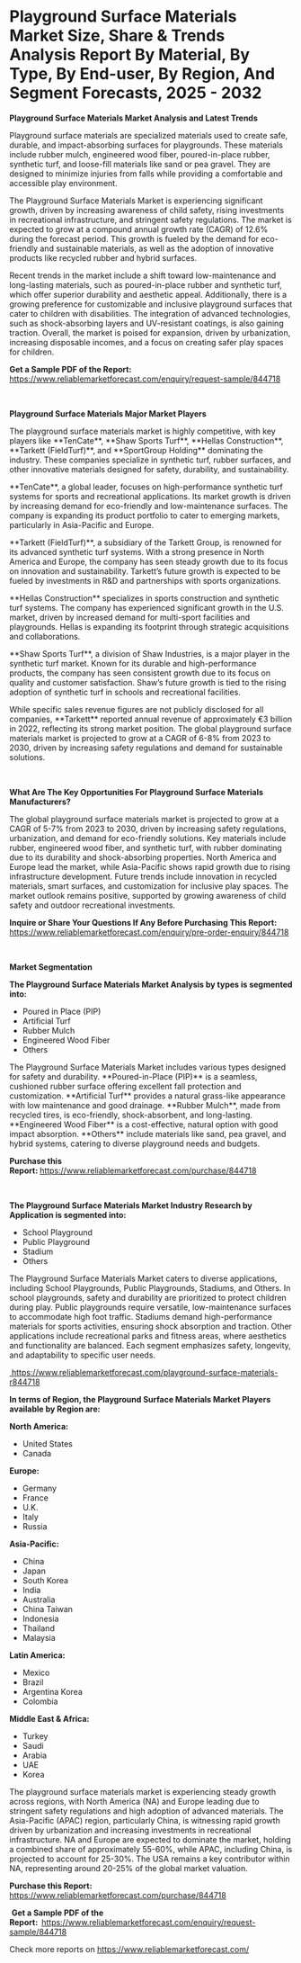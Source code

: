<p><h1>Playground Surface Materials Market Size, Share & Trends Analysis Report By Material, By Type, By End-user, By Region, And Segment Forecasts, 2025 - 2032</h1></p><p><strong>Playground Surface Materials Market Analysis and Latest Trends</strong></p>
<p><p>Playground surface materials are specialized materials used to create safe, durable, and impact-absorbing surfaces for playgrounds. These materials include rubber mulch, engineered wood fiber, poured-in-place rubber, synthetic turf, and loose-fill materials like sand or pea gravel. They are designed to minimize injuries from falls while providing a comfortable and accessible play environment.</p><p>The Playground Surface Materials Market is experiencing significant growth, driven by increasing awareness of child safety, rising investments in recreational infrastructure, and stringent safety regulations. The market is expected to grow at a compound annual growth rate (CAGR) of 12.6% during the forecast period. This growth is fueled by the demand for eco-friendly and sustainable materials, as well as the adoption of innovative products like recycled rubber and hybrid surfaces.</p><p>Recent trends in the market include a shift toward low-maintenance and long-lasting materials, such as poured-in-place rubber and synthetic turf, which offer superior durability and aesthetic appeal. Additionally, there is a growing preference for customizable and inclusive playground surfaces that cater to children with disabilities. The integration of advanced technologies, such as shock-absorbing layers and UV-resistant coatings, is also gaining traction. Overall, the market is poised for expansion, driven by urbanization, increasing disposable incomes, and a focus on creating safer play spaces for children.</p></p>
<p><strong>Get a Sample PDF of the Report:&nbsp;</strong> <a href="https://www.reliablemarketforecast.com/enquiry/request-sample/844718?utm_campaign=2237&utm_medium=2&utm_source=Github&utm_content=ia&utm_term=26012025&utm_id=playground-surface-materials">https://www.reliablemarketforecast.com/enquiry/request-sample/844718</a></p>
<p>&nbsp;</p>
<p><strong>Playground Surface Materials Major Market Players</strong></p>
<p><p>The playground surface materials market is highly competitive, with key players like **TenCate**, **Shaw Sports Turf**, **Hellas Construction**, **Tarkett (FieldTurf)**, and **SportGroup Holding** dominating the industry. These companies specialize in synthetic turf, rubber surfaces, and other innovative materials designed for safety, durability, and sustainability.</p><p>**TenCate**, a global leader, focuses on high-performance synthetic turf systems for sports and recreational applications. Its market growth is driven by increasing demand for eco-friendly and low-maintenance surfaces. The company is expanding its product portfolio to cater to emerging markets, particularly in Asia-Pacific and Europe.</p><p>**Tarkett (FieldTurf)**, a subsidiary of the Tarkett Group, is renowned for its advanced synthetic turf systems. With a strong presence in North America and Europe, the company has seen steady growth due to its focus on innovation and sustainability. Tarkett’s future growth is expected to be fueled by investments in R&D and partnerships with sports organizations.</p><p>**Hellas Construction** specializes in sports construction and synthetic turf systems. The company has experienced significant growth in the U.S. market, driven by increased demand for multi-sport facilities and playgrounds. Hellas is expanding its footprint through strategic acquisitions and collaborations.</p><p>**Shaw Sports Turf**, a division of Shaw Industries, is a major player in the synthetic turf market. Known for its durable and high-performance products, the company has seen consistent growth due to its focus on quality and customer satisfaction. Shaw’s future growth is tied to the rising adoption of synthetic turf in schools and recreational facilities.</p><p>While specific sales revenue figures are not publicly disclosed for all companies, **Tarkett** reported annual revenue of approximately €3 billion in 2022, reflecting its strong market position. The global playground surface materials market is projected to grow at a CAGR of 6-8% from 2023 to 2030, driven by increasing safety regulations and demand for sustainable solutions.</p></p>
<p>&nbsp;</p>
<p><strong>What Are The Key Opportunities For Playground Surface Materials Manufacturers?</strong></p>
<p><p>The global playground surface materials market is projected to grow at a CAGR of 5-7% from 2023 to 2030, driven by increasing safety regulations, urbanization, and demand for eco-friendly solutions. Key materials include rubber, engineered wood fiber, and synthetic turf, with rubber dominating due to its durability and shock-absorbing properties. North America and Europe lead the market, while Asia-Pacific shows rapid growth due to rising infrastructure development. Future trends include innovation in recycled materials, smart surfaces, and customization for inclusive play spaces. The market outlook remains positive, supported by growing awareness of child safety and outdoor recreational investments.</p></p>
<p><strong>Inquire or Share Your Questions If Any Before Purchasing This Report:</strong> <a href="https://www.reliablemarketforecast.com/enquiry/pre-order-enquiry/844718?utm_campaign=2237&utm_medium=2&utm_source=Github&utm_content=ia&utm_term=26012025&utm_id=playground-surface-materials">https://www.reliablemarketforecast.com/enquiry/pre-order-enquiry/844718</a></p>
<p>&nbsp;</p>
<p><strong>Market Segmentation</strong></p>
<p><strong>The Playground Surface Materials Market Analysis by types is segmented into:</strong></p>
<p><ul><li>Poured in Place (PIP)</li><li>Artificial Turf</li><li>Rubber Mulch</li><li>Engineered Wood Fiber</li><li>Others</li></ul></p>
<p><p>The Playground Surface Materials Market includes various types designed for safety and durability. **Poured-in-Place (PIP)** is a seamless, cushioned rubber surface offering excellent fall protection and customization. **Artificial Turf** provides a natural grass-like appearance with low maintenance and good drainage. **Rubber Mulch**, made from recycled tires, is eco-friendly, shock-absorbent, and long-lasting. **Engineered Wood Fiber** is a cost-effective, natural option with good impact absorption. **Others** include materials like sand, pea gravel, and hybrid systems, catering to diverse playground needs and budgets.</p></p>
<p><strong>Purchase this Report:&nbsp;</strong><a href="https://www.reliablemarketforecast.com/purchase/844718?utm_campaign=2237&utm_medium=2&utm_source=Github&utm_content=ia&utm_term=26012025&utm_id=playground-surface-materials">https://www.reliablemarketforecast.com/purchase/844718</a></p>
<p>&nbsp;</p>
<p><strong>The Playground Surface Materials Market Industry Research by Application is segmented into:</strong></p>
<p><ul><li>School Playground</li><li>Public Playground</li><li>Stadium</li><li>Others</li></ul></p>
<p><p>The Playground Surface Materials Market caters to diverse applications, including School Playgrounds, Public Playgrounds, Stadiums, and Others. In school playgrounds, safety and durability are prioritized to protect children during play. Public playgrounds require versatile, low-maintenance surfaces to accommodate high foot traffic. Stadiums demand high-performance materials for sports activities, ensuring shock absorption and traction. Other applications include recreational parks and fitness areas, where aesthetics and functionality are balanced. Each segment emphasizes safety, longevity, and adaptability to specific user needs.</p></p>
<p><a href="https://www.reliablemarketforecast.com/playground-surface-materials-r844718?utm_campaign=2237&utm_medium=2&utm_source=Github&utm_content=ia&utm_term=26012025&utm_id=playground-surface-materials">&nbsp;https://www.reliablemarketforecast.com/playground-surface-materials-r844718</a></p>
<p><strong>In terms of Region, the Playground Surface Materials Market Players available by Region are:</strong></p>
<p>
    <p> <strong> North America: </strong>
        <ul>
            <li>United States</li>
            <li>Canada</li>
        </ul>
        </p> 
    <p> <strong> Europe: </strong>
        <ul>
            <li>Germany</li>
            <li>France</li>
            <li>U.K.</li>
            <li>Italy</li>
            <li>Russia</li>
        </ul>
        </p> 
    <p> <strong> Asia-Pacific: </strong>
        <ul>
            <li>China</li>
            <li>Japan</li>
            <li>South Korea</li>
            <li>India</li>
            <li>Australia</li>
            <li>China Taiwan</li>
            <li>Indonesia</li>
            <li>Thailand</li>
            <li>Malaysia</li>
        </ul>
        </p> 
    <p> <strong> Latin America: </strong>
        <ul>
            <li>Mexico</li>
            <li>Brazil</li>
            <li>Argentina Korea</li>
            <li>Colombia</li>
        </ul>
        </p> 
    <p> <strong> Middle East & Africa: </strong>
        <ul>
            <li>Turkey</li>
            <li>Saudi</li>
            <li>Arabia</li>
            <li>UAE</li>
            <li>Korea</li>
        </ul>
    </p>
    </p>
<p><p>The playground surface materials market is experiencing steady growth across regions, with North America (NA) and Europe leading due to stringent safety regulations and high adoption of advanced materials. The Asia-Pacific (APAC) region, particularly China, is witnessing rapid growth driven by urbanization and increasing investments in recreational infrastructure. NA and Europe are expected to dominate the market, holding a combined share of approximately 55-60%, while APAC, including China, is projected to account for 25-30%. The USA remains a key contributor within NA, representing around 20-25% of the global market valuation.</p></p>
<p><strong>Purchase this Report: </strong><a href="https://www.reliablemarketforecast.com/purchase/844718?utm_campaign=2237&utm_medium=2&utm_source=Github&utm_content=ia&utm_term=26012025&utm_id=playground-surface-materials">https://www.reliablemarketforecast.com/purchase/844718</a></p>
<p>&nbsp;<strong>Get a Sample PDF of the Report:&nbsp;&nbsp;</strong><a href="https://www.reliablemarketforecast.com/enquiry/request-sample/844718?utm_campaign=2237&utm_medium=2&utm_source=Github&utm_content=ia&utm_term=26012025&utm_id=playground-surface-materials">https://www.reliablemarketforecast.com/enquiry/request-sample/844718</a></p>
<p><strong></strong></p>
<p>Check more reports on <a href="https://www.reliablemarketforecast.com/?utm_campaign=2237&utm_medium=2&utm_source=Github&utm_content=ia&utm_term=26012025&utm_id=playground-surface-materials">https://www.reliablemarketforecast.com/</a></p>